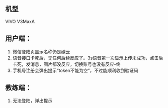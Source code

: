 ## 机型
VIVO V3MaxA

## 用户端：
1. 微信登陆页显示名称仍是碳云
2. 语音接口卡死后，无任何后续反应了。3s语音第一次显示上传未成功，点击后卡死，发消息，图片都没反应，切换账号也没有反应-终
3. 手机号注册会弹出提示“token不能为空”，不过能顺利收到验证码

## 教练端：
1. 无法登陆，弹出提示
